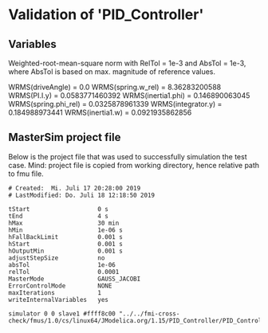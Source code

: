 # Validation of 'PID_Controller'

## Variables
Weighted-root-mean-square norm with RelTol = 1e-3 and AbsTol = 1e-3, where
AbsTol is based on max. magnitude of reference values.

WRMS(driveAngle) = 0.0
WRMS(spring.w_rel) = 8.36283200588
WRMS(PI.I.y) = 0.0583771460392
WRMS(inertia1.phi) = 0.146890063045
WRMS(spring.phi_rel) = 0.0325878961339
WRMS(integrator.y) = 0.184988973441
WRMS(inertia1.w) = 0.0921935862856

## MasterSim project file

Below is the project file that was used to successfully simulation the test case.
Mind: project file is copied from working directory, hence relative path to fmu file.

```
# Created:	Mi. Juli 17 20:28:00 2019
# LastModified:	Do. Juli 18 12:18:50 2019

tStart                   0 s
tEnd                     4 s
hMax                     30 min
hMin                     1e-06 s
hFallBackLimit           0.001 s
hStart                   0.001 s
hOutputMin               0.001 s
adjustStepSize           no
absTol                   1e-06
relTol                   0.0001
MasterMode               GAUSS_JACOBI
ErrorControlMode         NONE
maxIterations            1
writeInternalVariables   yes

simulator 0 0 slave1 #ffff8c00 "../../fmi-cross-check/fmus/1.0/cs/linux64/JModelica.org/1.15/PID_Controller/PID_Controller.fmu"


```

